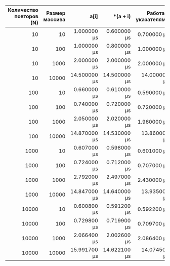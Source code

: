 | Количество повторов (N) | Размер массива | a[i] | *(a + i) | Работа с указателями |
| ---:| ---:| ---:| ---:| ---:|
| 10 | 10 | 1.000000 µs | 0.600000 µs | 0.700000 µs | 
| 10 | 100 | 1.000000 µs | 0.800000 µs | 1.000000 µs | 
| 10 | 1000 | 2.000000 µs | 2.000000 µs | 2.000000 µs | 
| 10 | 10000 | 14.500000 µs | 14.500000 µs | 14.000000 µs | 
| 100 | 10 | 0.660000 µs | 0.610000 µs | 0.590000 µs | 
| 100 | 100 | 0.740000 µs | 0.720000 µs | 0.720000 µs | 
| 100 | 1000 | 2.050000 µs | 2.020000 µs | 1.960000 µs | 
| 100 | 10000 | 14.870000 µs | 14.530000 µs | 13.860000 µs | 
| 1000 | 10 | 0.607000 µs | 0.598000 µs | 0.601000 µs | 
| 1000 | 100 | 0.724000 µs | 0.712000 µs | 0.707000 µs | 
| 1000 | 1000 | 2.792000 µs | 2.497000 µs | 2.430000 µs | 
| 1000 | 10000 | 14.847000 µs | 14.640000 µs | 13.935000 µs | 
| 10000 | 10 | 0.600800 µs | 0.591200 µs | 0.592200 µs | 
| 10000 | 100 | 0.729800 µs | 0.719900 µs | 0.709700 µs | 
| 10000 | 1000 | 2.066400 µs | 2.002600 µs | 2.086400 µs | 
| 10000 | 10000 | 15.991700 µs | 14.622100 µs | 14.074500 µs | 
